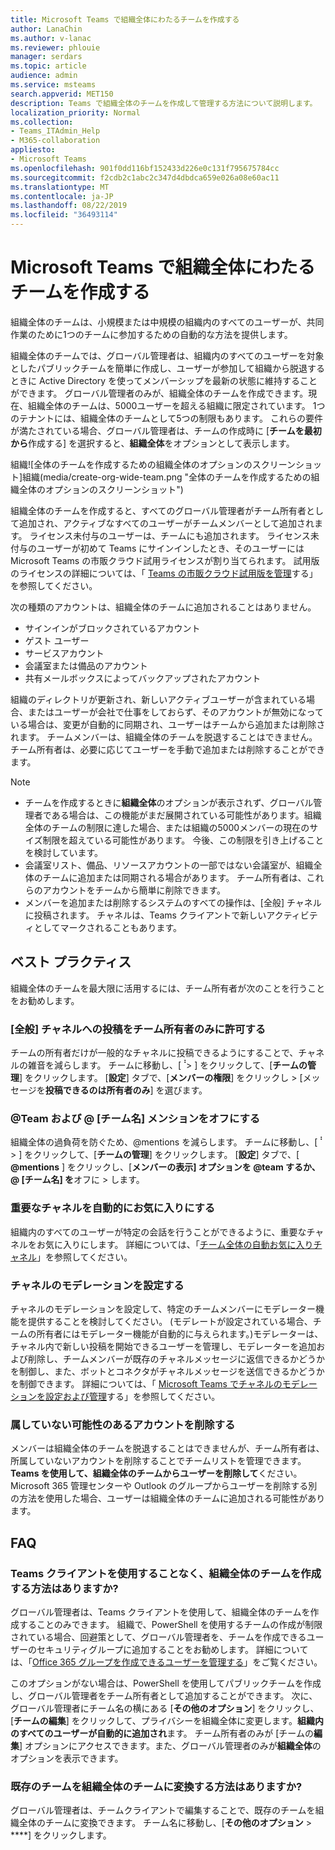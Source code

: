 ```yaml
---
title: Microsoft Teams で組織全体にわたるチームを作成する
author: LanaChin
ms.author: v-lanac
ms.reviewer: phlouie
manager: serdars
ms.topic: article
audience: admin
ms.service: msteams
search.appverid: MET150
description: Teams で組織全体のチームを作成して管理する方法について説明します。
localization_priority: Normal
ms.collection:
- Teams_ITAdmin_Help
- M365-collaboration
appliesto:
- Microsoft Teams
ms.openlocfilehash: 901f0dd116bf152433d226e0c131f795675784cc
ms.sourcegitcommit: f2cdb2c1abc2c347d4dbdca659e026a08e60ac11
ms.translationtype: MT
ms.contentlocale: ja-JP
ms.lasthandoff: 08/22/2019
ms.locfileid: "36493114"
---
```

# <a name="create-an-org-wide-team-in-microsoft-teams"></a>Microsoft Teams で組織全体にわたるチームを作成する

組織全体のチームは、小規模または中規模の組織内のすべてのユーザーが、共同作業のために1つのチームに参加するための自動的な方法を提供します。

組織全体のチームでは、グローバル管理者は、組織内のすべてのユーザーを対象としたパブリックチームを簡単に作成し、ユーザーが参加して組織から脱退するときに Active Directory を使ってメンバーシップを最新の状態に維持することができます。 グローバル管理者のみが、組織全体のチームを作成できます。現在、組織全体のチームは、5000ユーザーを超える組織に限定されています。 1つのテナントには、組織全体のチームとして5つの制限もあります。 これらの要件が満たされている場合、グローバル管理者は、チームの作成時に [**チームを最初から**作成する] を選択すると、**組織全体**をオプションとして表示します。 

組織![全体のチームを作成するための組織全体のオプションのスクリーンショット]組織(media/create-org-wide-team.png "全体のチームを作成するための組織全体のオプションのスクリーンショット")

組織全体のチームを作成すると、すべてのグローバル管理者がチーム所有者として追加され、アクティブなすべてのユーザーがチームメンバーとして追加されます。 ライセンス未付与のユーザーは、チームにも追加されます。 ライセンス未付与のユーザーが初めて Teams にサインインしたとき、そのユーザーには Microsoft Teams の市販クラウド試用ライセンスが割り当てられます。 試用版のライセンスの詳細については、「 [Teams の市販クラウド試用版を管理](iw-trial-teams.md)する」を参照してください。 

次の種類のアカウントは、組織全体のチームに追加されることはありません。

- サインインがブロックされているアカウント
- ゲスト ユーザー
- サービスアカウント
- 会議室または備品のアカウント
- 共有メールボックスによってバックアップされたアカウント

組織のディレクトリが更新され、新しいアクティブユーザーが含まれている場合、またはユーザーが会社で仕事をしておらず、そのアカウントが無効になっている場合は、変更が自動的に同期され、ユーザーはチームから追加または削除されます。 チームメンバーは、組織全体のチームを脱退することはできません。 チーム所有者は、必要に応じてユーザーを手動で追加または削除することができます。

> [!NOTE]
> - チームを作成するときに**組織全体**のオプションが表示されず、グローバル管理者である場合は、この機能がまだ展開されている可能性があります。組織全体のチームの制限に達した場合、または組織の5000メンバーの現在のサイズ制限を超えている可能性があります。 今後、この制限を引き上げることを検討しています。
> - 会議室リスト、備品、リソースアカウントの一部ではない会議室が、組織全体のチームに追加または同期される場合があります。 チーム所有者は、これらのアカウントをチームから簡単に削除できます。
> - メンバーを追加または削除するシステムのすべての操作は、[全般] チャネルに投稿されます。 チャネルは、Teams クライアントで新しいアクティビティとしてマークされることもあります。

## <a name="best-practices"></a>ベスト プラクティス

組織全体のチームを最大限に活用するには、チーム所有者が次のことを行うことをお勧めします。

### <a name="allow-only-team-owners-to-post-to-the-general-channel"></a>[全般] チャネルへの投稿をチーム所有者のみに許可する

チームの所有者だけが一般的なチャネルに投稿できるようにすることで、チャネルの雑音を減らします。 チームに移動し、[ **̇̇** > ] をクリックして、[**チームの管理**] をクリックします。 [**設定**] タブで、[**メンバーの権限**] をクリックし > [メッセージを**投稿できるのは所有者のみ**] を選びます。

### <a name="turn-off-team-and-team-name-mentions"></a>@Team および @ [チーム名] メンションをオフにする

 組織全体の過負荷を防ぐため、@mentions を減らします。 チームに移動し、[ **̇̇** > ] をクリックして、[**チームの管理**] をクリックします。 [**設定**] タブで、[ <strong>@mentions</strong> ] をクリックし、[**メンバーの表示] オプションを @team するか、@ [チーム名] を**オフに > します。 

### <a name="automatically-favorite-important-channels"></a>重要なチャネルを自動的にお気に入りにする

組織内のすべてのユーザーが特定の会話を行うことができるように、重要なチャネルをお気に入りにします。 詳細については、「[チーム全体の自動お気に入りチャネル](https://support.office.com/article/auto-favorite-channels-for-the-whole-team-a948272c-5aa5-429c-863c-4e1e1cd6b0f6)」を参照してください。

### <a name="set-up-channel-moderation"></a>チャネルのモデレーションを設定する

チャネルのモデレーションを設定して、特定のチームメンバーにモデレーター機能を提供することを検討してください。 (モデレートが設定されている場合、チームの所有者にはモデレーター機能が自動的に与えられます。)モデレーターは、チャネル内で新しい投稿を開始できるユーザーを管理し、モデレーターを追加および削除し、チームメンバーが既存のチャネルメッセージに返信できるかどうかを制御し、また、ボットとコネクタがチャネルメッセージを送信できるかどうかを制御できます。 詳細については、「 [Microsoft Teams でチャネルのモデレーションを設定および管理](manage-channel-moderation-in-teams.md)する」を参照してください。

### <a name="remove-accounts-that-might-not-belong"></a>属していない可能性のあるアカウントを削除する

メンバーは組織全体のチームを脱退することはできませんが、チーム所有者は、所属していないアカウントを削除することでチームリストを管理できます。 **Teams を使用して、組織全体のチームからユーザーを削除して**ください。 Microsoft 365 管理センターや Outlook のグループからユーザーを削除する別の方法を使用した場合、ユーザーは組織全体のチームに追加される可能性があります。

## <a name="faq"></a>FAQ

### <a name="is-there-a-way-to-create-an-org-wide-team-other-than-using-the-teams-client"></a>Teams クライアントを使用することなく、組織全体のチームを作成する方法はありますか?

グローバル管理者は、Teams クライアントを使用して、組織全体のチームを作成することのみできます。 組織で、PowerShell を使用するチームの作成が制限されている場合、回避策として、グローバル管理者を、チームを作成できるユーザーのセキュリティグループに追加することをお勧めします。 詳細については、「[Office 365 グループを作成できるユーザーを管理する](https://docs.microsoft.com/office365/admin/create-groups/manage-creation-of-groups)」をご覧ください。

このオプションがない場合は、PowerShell を使用してパブリックチームを作成し、グローバル管理者をチーム所有者として追加することができます。 次に、グローバル管理者にチーム名の横にある [**その他のオプション**] をクリックし、[**チームの編集**] をクリックして、プライバシーを組織全体に変更します。**組織内のすべてのユーザーが自動的に追加され**ます。 チーム所有者のみが [チームの**編集**] オプションにアクセスできます。また、グローバル管理者のみが**組織全体**のオプションを表示できます。

### <a name="is-there-a-way-to-convert-an-existing-team-to-an-org-wide-team"></a>既存のチームを組織全体のチームに変換する方法はありますか?

グローバル管理者は、チームクライアントで編集することで、既存のチームを組織全体のチームに変換できます。 チーム名に移動し、[**その他のオプション** > ****] をクリックします。
